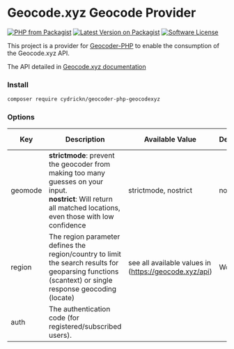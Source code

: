 # Geocode.xyz Geocode Provider

[![PHP from Packagist](https://img.shields.io/packagist/php-v/cydrickn/geocoder-php-geocodexyz.svg)](https://packagist.org/packages/cydrickn/geocoder-php-geocodexyz)
[![Latest Version on Packagist](https://img.shields.io/packagist/v/cydrickn/geocoder-php-geocodexyz.svg)](https://packagist.org/packages/cydrickn/geocoder-php-geocodexyz)
[![Software License](https://img.shields.io/packagist/l/cydrickn/geocoder-php-geocodexyz.svg)](LICENSE)

This project is a provider for 
[Geocoder-PHP](https://github.com/geocoder-php/Geocoder) to 
enable the consumption of the Geocode.xyz API.

The API detailed in [Geocode.xyz documentation](https://geocode.xyz/api)

### Install

```bash
composer require cydrickn/geocoder-php-geocodexyz
```

### Options

|Key|Description|Available Value|Default|Customizable in Query Data|
|---|-----------|---------------|-------|--------------------------|
|geomode| **strictmode**: prevent the geocoder from making too many guesses on your input.<br/>**nostrict**: Will return all matched locations, even those with low confidence | strictmode, nostrict | nostrict | yes |
|region|The region parameter defines the region/country to limit the search results for geoparsing functions (scantext) or single response geocoding (locate)|see all available values in (https://geocode.xyz/api)|World|yes|
|auth|The authentication code (for registered/subscribed users).|||no|
